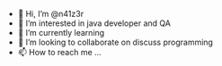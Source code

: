 - 👋 Hi, I’m @n41z3r
- 👀 I’m interested in java developer and QA
- 🌱 I’m currently learning 
- 💞️ I’m looking to collaborate on discuss programming
- 📫 How to reach me ...

<!---
n41z3r/n41z3r is a ✨ special ✨ repository because its `README.md` (this file) appears on your GitHub profile.
You can click the Preview link to take a look at your changes.
--->
